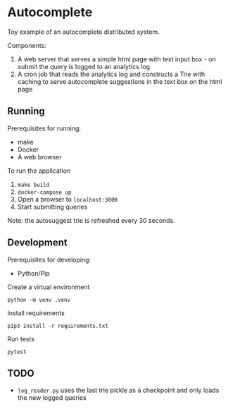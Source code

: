 # Autocomplete

Toy example of an autocomplete distributed system.

Components:
1. A web server that serves a simple html page with text input box - on submit the query is logged to an analytics log
1. A cron job that reads the analytics log and constructs a Trie with caching to serve autocomplete suggestions in the text box on the html page

## Running

Prerequisites for running:

* make
* Docker
* A web browser

To run the application

1. `make build`
1. `docker-compose up`
1. Open a browser to `localhost:3000`
1. Start submitting queries

Note: the autosuggest trie is refreshed every 30 seconds.

## Development

Prerequisites for developing:

* Python/Pip

Create a virtual environment

```
python -m venv .venv
```

Install requirements

```
pip3 install -r requirements.txt
```

Run tests

```
pytest
```

## TODO

* `log_reader.py` uses the last trie pickle as a checkpoint and only loads the new logged queries